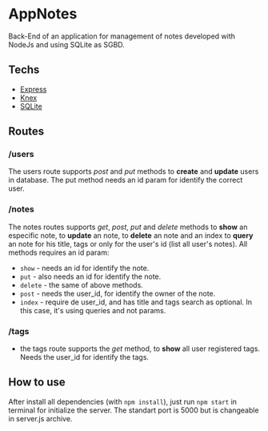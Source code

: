 # AppNotes

Back-End of an application for management of notes developed with NodeJs and using SQLite as SGBD.

## Techs

- [Express](https://expressjs.com/)
- [Knex](http://knexjs.org/)
- [SQLite](https://www.sqlite.org/index.html)

## Routes

### /users

The users route supports *post* and *put* methods to **create** and **update** users in database. The put method needs an id param for identify the correct user.

### /notes

The notes routes supports *get*, *post*, *put* and *delete* methods to **show** an especific note, to **update** an note, to **delete** an note and an index to **query** an note for his title, tags or only for the user's id (list all user's notes). All methods requires an id param:

- ```show``` - needs an id for identify the note.
- ```put```  - also needs an id for identify the note.
- ```delete``` - the same of above methods.
- ```post``` - needs the user_id, for identify the owner of the note.
- ```index``` - require de user_id, and has title and tags search as optional. In this case, it's using queries and not params.

### /tags
- the tags route supports the *get* method, to **show** all user registered tags. Needs the user_id for identify the tags.

## How to use

 After install all dependencies (with ```npm install```), just run ```npm start``` in terminal for initialize the server. The standart port is 5000 but is changeable in server.js archive.
